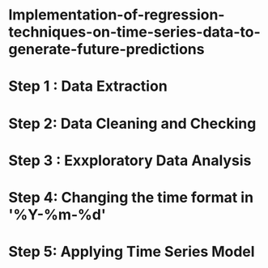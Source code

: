 # Implementation-of-regression-techniques-on-time-series-data-to-generate-future-predictions

# Step 1 : Data Extraction
# Step 2: Data Cleaning and Checking
# Step 3 : Exxploratory Data Analysis
# Step 4: Changing the time format in '%Y-%m-%d'
# Step 5: Applying Time Series Model
